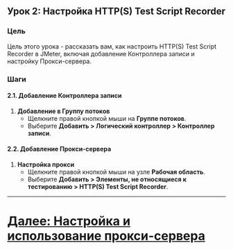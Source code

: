 ## Урок 2: Настройка HTTP(S) Test Script Recorder

### Цель
Цель этого урока - рассказать вам, как настроить HTTP(S) Test Script Recorder в JMeter, включая добавление Контроллера записи и настройку Прокси-сервера.

### Шаги

#### 2.1. Добавление Контроллера записи
1. **Добавление в Группу потоков**
   - Щелкните правой кнопкой мыши на **Группе потоков**.
   - Выберите **Добавить > Логический контроллер > Контроллер записи**.

#### 2.2. Добавление Прокси-сервера
1. **Настройка прокси**
   - Щелкните правой кнопкой мыши на узле **Рабочая область**.
   - Выберите **Добавить > Элементы, не относящиеся к тестированию > HTTP(S) Test Script Recorder**.

---

# [Далее: Настройка и использование прокси-сервера](configuring-and-using-the-proxy-server.md)
